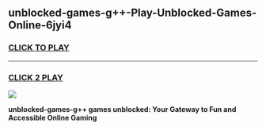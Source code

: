 
## unblocked-games-g++-Play-Unblocked-Games-Online-6jyi4
<h3>
<a href="https://premium76.site?title=unblocked-games-g++&ref=24A">CLICK TO PLAY</a></h3>
<hr>

<h3>
<a href="https://premium76.site?title=unblocked-games-g++&ref=24A">CLICK 2 PLAY</a>
  
</h3>

<a href="https://premium76.site?title=unblocked-games-g++&ref=24A"><img src="https://clearcache.store/games.png"></a>


**unblocked-games-g++ games unblocked: Your Gateway to Fun and Accessible Online Gaming**
